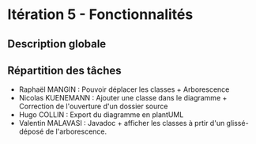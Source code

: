 # Itération 5 - Fonctionnalités
## Description globale


## Répartition des tâches
- Raphaël MANGIN : Pouvoir déplacer les classes + Arborescence
- Nicolas KUENEMANN : Ajouter une classe dans le diagramme + Correction de l'ouverture d'un dossier source
- Hugo COLLIN : Export du diagramme en plantUML
- Valentin MALAVASI : Javadoc + afficher les classes à prtir d'un glissé-déposé de l'arborescence.